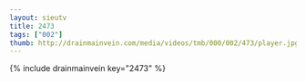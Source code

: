 ```yaml
--- 
layout: sieutv
title: 2473
tags: ["002"]
thumb: http://drainmainvein.com/media/videos/tmb/000/002/473/player.jpg
---
```

{% include drainmainvein key="2473" %} 

